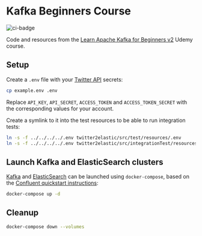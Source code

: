 # Kafka Beginners Course

![ci-badge](https://github.com/julian-mateu/kafka-beginners-course/actions/workflows/java-ci.yml/badge.svg?branch=main)

Code and resources from the [Learn Apache Kafka for Beginners v2](https://www.udemy.com/course/apache-kafka/)
Udemy course.

## Setup

Create a `.env` file with your [Twitter API](https://developer.twitter.com/en/apply-for-access) secrets:
```bash
cp example.env .env
````
Replace `API_KEY`, `API_SECRET`, `ACCESS_TOKEN` and `ACCESS_TOKEN_SECRET` with the corresponding values for your account.

Create a symlink to it into the test resources to be able to run
integration tests:
```bash
ln -s -f ../../../../.env twitter2elastic/src/test/resources/.env
ln -s -f ../../../../.env twitter2elastic/src/integrationTest/resources/.env
```

## Launch Kafka and ElasticSearch clusters

[Kafka](https://kafka.apache.org/quickstart) and [ElasticSearch](https://www.elastic.co/) can be launched using
`docker-compose`, based on the [Confluent quickstart instructions](https://developer.confluent.io/quickstart/kafka-docker/):

```bash
docker-compose up -d
```

## Cleanup
```bash
docker-compose down --volumes
```
